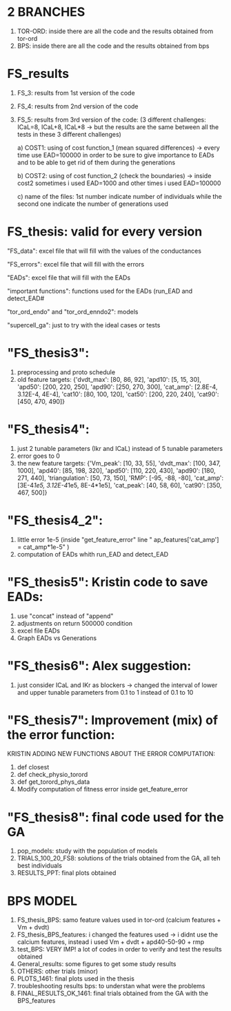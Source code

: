 # 2 BRANCHES
1) TOR-ORD: inside there are all the code and the results obtained from tor-ord
2) BPS: inside there are all the code and the results obtained from bps

# FS_results
1) FS_3: results from 1st version of the code
2) FS_4: results from 2nd version of the code
3) FS_5: results from 3rd version of the code: (3 different challenges: ICaL=8, ICaL+8, ICaL*8 -> but the results are the same between all the tests in these 3 different challenges)

      a) COST1: using of cost function_1 (mean squared differences) -> every time use EAD=100000 in order to be sure to give importance to EADs and to be                   able to get rid of them during the generations
      
      b) COST2: using of cost function_2 (check the boundaries) -> inside cost2 sometimes i used EAD=1000 and other times i used EAD=100000
      
      c) name of the files: 1st number indicate number of individuals while the second one indicate the number of generations used

# FS_thesis: valid for every version

"FS_data": excel file that will fill with the values of the conductances

"FS_errors": excel file that will fill with the errors

"EADs": excel file that will fill with the EADs

"important functions": functions used for the EADs (run_EAD and detect_EAD#

"tor_ord_endo" and "tor_ord_enndo2": models

"supercell_ga": just to try with the ideal cases or tests

# "FS_thesis3":
1) preprocessing and proto schedule 
2) old feature targets: {'dvdt_max': [80, 86, 92],
                          'apd10': [5, 15, 30],
                          'apd50': [200, 220, 250],
                          'apd90': [250, 270, 300],
                          'cat_amp': [2.8E-4, 3.12E-4, 4E-4],
                          'cat10': [80, 100, 120],
                          'cat50': [200, 220, 240],
                          'cat90': [450, 470, 490]}

# "FS_thesis4":
1) just 2 tunable parameters (Ikr and ICaL) instead of 5 tunable parameters
2) error goes to 0
3) the new feature targets: {'Vm_peak': [10, 33, 55],
                               'dvdt_max': [100, 347, 1000],
                               'apd40': [85, 198, 320],
                               'apd50': [110, 220, 430],
                               'apd90': [180, 271, 440],
                               'triangulation': [50, 73, 150],
                               'RMP': [-95, -88, -80],
                               'cat_amp': [3E-4*1e5, 3.12E-4*1e5, 8E-4*1e5],
                               'cat_peak': [40, 58, 60],
                               'cat90': [350, 467, 500]}


# "FS_thesis4_2": 
1) little error 1e-5 (inside "get_feature_error" line " ap_features['cat_amp'] = cat_amp*1e-5" )
2) computation of EADs whith run_EAD and detect_EAD

# "FS_thesis5": Kristin code to save EADs:
1) use "concat" instead of "append"
2) adjustments on return 500000 condition 
3) excel file EADs
4) Graph EADs vs Generations

# "FS_thesis6": Alex suggestion:
1) just consider ICaL and IKr as blockers -> changed the interval of lower and upper tunable parameters from 0.1 to 1 instead of 0.1 to 10


# "FS_thesis7": Improvement (mix) of the error function:
KRISTIN ADDING NEW FUNCTIONS ABOUT THE ERROR COMPUTATION:
1) def closest
2) def check_physio_torord
3) def get_torord_phys_data
4) Modify computation of fitness error inside get_feature_error

# "FS_thesis8": final code used for the GA
1) pop_models: study with the population of models
2) TRIALS_100_20_FS8: solutions of the trials obtained from the GA, all teh best individuals
3) RESULTS_PPT: final plots obtained 

# BPS MODEL
1) FS_thesis_BPS: samo feature values used in tor-ord (calcium features + Vm + dvdt)
2) FS_thesis_BPS_features: i changed the features used -> i didnt use the calcium features, instead i used Vm + dvdt + apd40-50-90 + rmp
3) test_BPS: VERY IMP! a lot of codes in order to verify and test the results obtained
4) General_results: some figures to get some study results
5) OTHERS: other trials (minor)
6) PLOTS_1461: final plots used in the thesis
7) troubleshooting results bps: to understan what were the problems
8) FINAL_RESULTS_OK_1461: final trials obtained from the GA with the BPS_features
